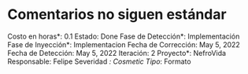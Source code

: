 # Comentarios no siguen estándar

Costo en horas*: 0.1
Estado: Done
Fase de Detección*: Implementación
Fase de Inyección*: Implementacion
Fecha de Corrección: May 5, 2022
Fecha de Detección: May 5, 2022
Iteración: 2
Proyecto*: NefroVida
Responsable: Felipe
Severidad *: Cosmetic
Tipo*: Formato
